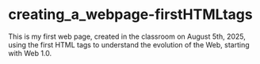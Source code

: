 # creating_a_webpage-firstHTMLtags
This is my first web page, created in the classroom on August 5th, 2025, using the first HTML tags to understand the evolution of the Web, starting with Web 1.0.
